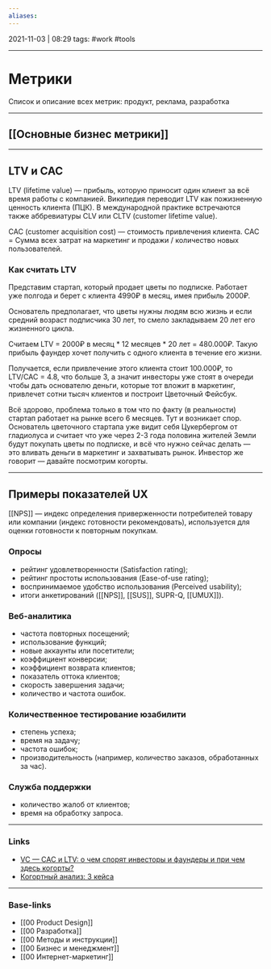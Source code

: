 ```yaml
---
aliases:
---
```

2021-11-03 | 08:29
tags: #work #tools 
___

# Метрики
Список и описание всех метрик: продукт, реклама, разработка

---

## [[Основные бизнес метрики]]

---
## LTV и CAC

LTV (lifetime value) — прибыль, которую приносит один клиент за всё время работы с компанией. Википедия переводит LTV как пожизненную ценность клиента (ПЦК). В международной практике встречаются также аббревиатуры CLV или CLTV (customer lifetime value).

CAC (customer acquisition cost) — стоимость привлечения клиента. 
CAC = Сумма всех затрат на маркетинг и продажи / количество новых пользователей.

### Как считать LTV
Представим стартап, который продает цветы по подписке. Работает уже полгода и берет с клиента 4990₽ в месяц, имея прибыль 2000₽.

Основатель предполагает, что цветы нужны людям всю жизнь и если средний возраст подписчика 30 лет, то смело закладываем 20 лет его жизненного цикла.

Считаем LTV = 2000₽ в месяц \* 12 месяцев \* 20 лет = 480.000₽. Такую прибыль фаундер хочет получить с одного клиента в течение его жизни.

Получается, если привлечение этого клиента стоит 100.000₽, то LTV/CAC = 4.8, что больше 3, а значит инвесторы уже стоят в очереди чтобы дать основателю деньги, которые тот вложит в маркетинг, привлечет сотни тысяч клиентов и построит Цветочный Фейсбук.

Всё здорово, проблема только в том что по факту (в реальности) стартап работает на рынке всего 6 месяцев. Тут и возникает спор. Основатель цветочного стартапа уже видит себя Цукербергом от гладиолуса и считает что уже через 2-3 года половина жителей Земли будут покупать цветы по подписке, и всё что нужно сейчас делать — это вливать деньги в маркетинг и захватывать рынок. Инвестор же говорит — давайте посмотрим когорты.

---

## Примеры показателей UX

[[NPS]] — индекс определения приверженности потребителей товару или компании (индекс готовности рекомендовать), используется для оценки готовности к повторным покупкам.

### Опросы
-   рейтинг удовлетворенности (Satisfaction rating);
-   рейтинг простоты использования (Ease-of-use rating);
-   воспринимаемое удобство использования (Perceived usability);
-   итоги анкетирований ([[NPS]], [[SUS]], SUPR-Q, [[UMUX]]).

### Веб-аналитика
-   частота повторных посещений;
-   использование функций;
-   новые аккаунты или посетители;
-   коэффициент конверсии;
-   коэффициент возврата клиентов;
-   показатель оттока клиентов;
-   скорость завершения задачи;
-   количество и частота ошибок.

### Количественное тестирование юзабилити
-   степень успеха;
-   время на задачу;
-   частота ошибок;
-   производительность (например, количество заказов, обработанных за час).

### Служба поддержки
-   количество жалоб от клиентов;
-   время на обработку запроса.


___
### Links
- [VC — CAC и LTV: о чем спорят инвесторы и фаундеры и при чем здесь когорты?](https://vc.ru/finance/184487-cac-i-ltv-o-chem-sporyat-investory-i-faundery-i-pri-chem-zdes-kogorty)
- [Когортный анализ: 3 кейса](https://habr.com/ru/company/io/blog/262025/)

___
### Base-links
- [[00 Product Design]]
- [[00 Разработка]]
- [[00 Методы и инструкции]]
- [[00 Бизнес и менеджмент]]
- [[00 Интернет-маркетинг]]

